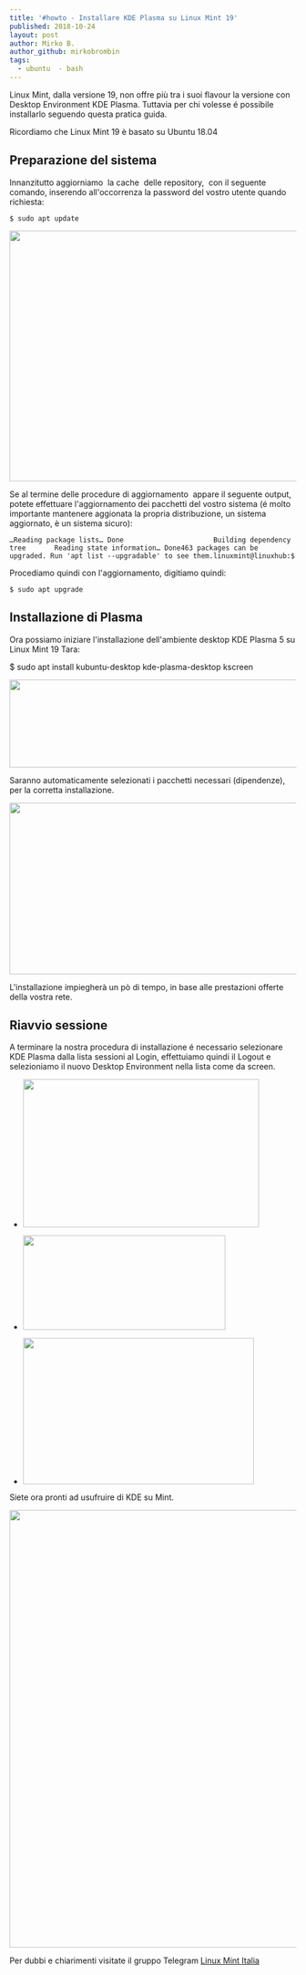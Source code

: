 ```yaml
---
title: '#howto - Installare KDE Plasma su Linux Mint 19'
published: 2018-10-24
layout: post
author: Mirko B.
author_github: mirkobrombin
tags:
  - ubuntu  - bash
---
```

<!-- wp:paragraph --><p>Linux Mint, dalla versione 19, non offre più tra i suoi flavour la versione con Desktop Environment KDE Plasma. Tuttavia per chi volesse é possibile installarlo seguendo questa pratica guida.</p><!-- /wp:paragraph --><!-- wp:paragraph --><p>Ricordiamo che Linux Mint 19 è basato su Ubuntu 18.04</p><!-- /wp:paragraph --><!-- wp:heading --><h2>Preparazione del sistema</h2><!-- /wp:heading --><!-- wp:paragraph --><p>Innanzitutto aggiorniamo&nbsp; la cache&nbsp; delle repository,&nbsp; con il seguente comando, inserendo all'occorrenza la password del vostro utente quando richiesta:</p><!-- /wp:paragraph --><!-- wp:preformatted --><pre><code class="language-bash">$ sudo apt update</code></pre><!-- /wp:preformatted --><!-- wp:image {"id":6966,"align":"center"} --><p><img class=" size-full wp-image-432" alt="" src="https://linuxhub.it/wordpress/wp-content/uploads/2018/10/kde_1.png" width="820" height="440" /></p><!-- /wp:image --><!-- wp:paragraph --><p>Se al termine delle procedure di aggiornamento&nbsp; appare il seguente output, potete effettuare l'aggiornamento dei pacchetti del vostro sistema (é molto importante mantenere aggionata la propria distribuzione, un sistema aggiornato, è un sistema sicuro):</p><!-- /wp:paragraph --><!-- wp:preformatted --><pre><code class="language-bash">…Reading package lists… Done                      Building dependency tree       Reading state information… Done463 packages can be upgraded. Run 'apt list --upgradable' to see them.linuxmint@linuxhub:$ </code></pre><!-- /wp:preformatted --><!-- wp:paragraph --><p>Procediamo quindi con l'aggiornamento, digitiamo quindi:</p><!-- /wp:paragraph --><!-- wp:paragraph --><pre><code class="language-bash">$ sudo apt upgrade</code></pre><!-- /wp:paragraph --><!-- wp:heading --><h2 id="mce_55">Installazione di Plasma</h2><!-- /wp:heading --><!-- wp:paragraph --><p>Ora possiamo iniziare l'installazione dell'ambiente desktop KDE Plasma 5 su Linux Mint 19 Tara:</p><!-- /wp:paragraph --><!-- wp:paragraph --><p>$ sudo apt install kubuntu-desktop kde-plasma-desktop kscreen</p><!-- /wp:paragraph --><!-- wp:image {"id":6970,"align":"center"} --><p><img class=" size-full wp-image-433" alt="" src="https://linuxhub.it/wordpress/wp-content/uploads/2018/10/kde_2.png" width="834" height="154" /></p><!-- /wp:image --><!-- wp:paragraph --><p>Saranno automaticamente selezionati i pacchetti necessari (dipendenze), per la corretta installazione.</p><!-- /wp:paragraph --><!-- wp:image {"id":6971,"align":"center"} --><p><img class=" size-full wp-image-434" alt="" src="https://linuxhub.it/wordpress/wp-content/uploads/2018/10/kde_3.png" width="847" height="301" /></p><!-- /wp:image --><!-- wp:paragraph --><p>L'installazione impiegherà un pò di tempo, in base alle prestazioni offerte della vostra rete.</p><!-- /wp:paragraph --><!-- wp:heading --><h2>Riavvio sessione</h2><!-- /wp:heading --><!-- wp:paragraph --><p>A terminare la nostra procedura di installazione é necessario selezionare KDE Plasma dalla lista sessioni al Login, effettuiamo quindi il Logout e selezioniamo il nuovo Desktop Environment nella lista come da screen.</p><!-- /wp:paragraph --><!-- wp:gallery {"align":"center"} --><ul>	<li>	<p><img class=" size-full wp-image-435" alt="" src="https://linuxhub.it/wordpress/wp-content/uploads/2018/10/kde_4.png" width="414" height="260" /></p>	</li>	<li>	<p><img class=" size-full wp-image-436" alt="" src="https://linuxhub.it/wordpress/wp-content/uploads/2018/10/kde_5-1.png" width="355" height="166" /></p>	</li>	<li>	<p><img class=" size-full wp-image-437" alt="" src="https://linuxhub.it/wordpress/wp-content/uploads/2018/10/kde_6.png" width="405" height="257" /></p>	</li></ul><!-- /wp:gallery --><!-- wp:paragraph --><p>Siete ora pronti ad usufruire di KDE su Mint.</p><!-- /wp:paragraph --><!-- wp:image {"id":6977,"align":"center"} --><p><img class=" size-full wp-image-438" alt="" src="https://linuxhub.it/wordpress/wp-content/uploads/2018/10/kde_7.png" width="1366" height="768" /></p><!-- /wp:image --><!-- wp:paragraph --><p>Per dubbi e chiarimenti visitate il gruppo Telegram <a href="Linux Mint Italia ? Topic: - Linux Mint  - Open source - Off topic tech/dev  ? Links: Channel: https://t.me/LinuxMintItalia_channel FB: https://bit.ly/2w6yyH2 Network: ? @gentedilinux  linuxhub.it  Rules : https://wp.me/P8UqjY-18N Forum LM: https://bit.ly/2Llmufs https://t.me/LinuxMintItalia">Linux Mint Italia</a></p><!-- /wp:paragraph -->